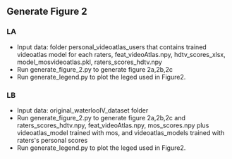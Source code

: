 ## Generate Figure 2

### LA
* Input data: folder personal_videoatlas_users that contains trained videoatlas model for each raters, feat_videoAtlas.npy, hdtv_scores_xlsx, model_mosvideoatlas.pkl, raters_scores_hdtv.npy
* Run generate_figure_2.py to generate figure 2a,2b,2c 
* Run generate_legend.py to plot the leged used in Figure2.

### LB
* Input data: original_waterlooIV_dataset folder
* Run generate_figure_2.py to generate figure 2a,2b,2c and raters_scores_hdtv.npy, feat_videoAtlas.npy, mos_scores.npy plus videoatlas_model trained with mos, and videoatlas_models trained with raters's personal scores
* Run generate_legend.py to plot the leged used in Figure2.
